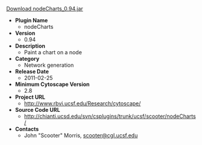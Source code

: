 <a href="nodeCharts_0.94.jar">Download nodeCharts_0.94.jar</a>

* __Plugin Name__
  * nodeCharts
* __Version__
  * 0.94
* __Description__
  * Paint a chart on a node
* __Category__
  * Network generation
* __Release Date__
  * 2011-02-25
* __Minimum Cytoscape Version__
  * 2.8
* __Project URL__
  * http://www.rbvi.ucsf.edu/Research/cytoscape/
* __Source Code URL__
  * http://chianti.ucsd.edu/svn/csplugins/trunk/ucsf/scooter/nodeCharts/
* __Contacts__
  * John \"Scooter\" Morris, scooter@cgl.ucsf.edu
